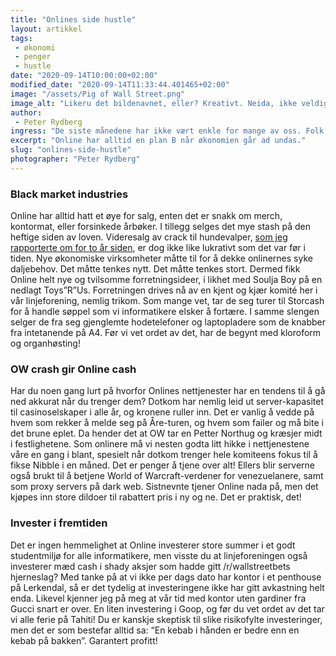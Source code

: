 ```yaml
---
title: "Onlines side hustle"
layout: artikkel
tags: 
 - økonomi
 - penger
 - hustle
date: "2020-09-14T10:00:00+02:00"
modified_date: "2020-09-14T11:33:44.401465+02:00"
image: "/assets/Pig of Wall Street.png"
image_alt: "Likeru det bildenavnet, eller? Kreativt. Neida, ikke veldig kreativt egentlig."
author:
 - Peter Rydberg
ingress: "De siste månedene har ikke vært enkle for mange av oss. Folk er syke, isolerte, og slitne av å kjede seg som en piñata på en barnebursdag for blinde. Hvordan man kan lette på trykket, har jeg allerede [skrevet så stygt om her](https://online.ntnu.no/articles/114/). Utenom økt risiko for å bli nedkjørt av Petter Northug, har også Norge opplevd en økonomisk nedgang som vi ikke har sett på mange år. Hva betyr dette for Online? Jeg har personlig null peiling. Da er det viktig at jeg misbruker min profileringsmakt og synser litt her og der. Online har nemlig flere inntektskilder enn du er klar over!"
excerpt: "Online har alltid en plan B når økonomien går ad undas."
slug: "onlines-side-hustle"
photographer: "Peter Rydberg"
---
```

### Black market industries
Online har alltid hatt et øye for salg, enten det er snakk om merch, kontormat, eller forsinkede årbøker. I tillegg selges det mye stash på den heftige siden av loven. Videresalg av crack til hundevalper, [som jeg rapporterte om for to år siden](https://online.ntnu.no/articles/75/), er dog ikke like lukrativt som det var før i tiden. Nye økonomiske virksomheter måtte til for å dekke onlinernes syke daljebehov. Det måtte tenkes nytt. Det måtte tenkes stort. Dermed fikk Online helt nye og tvilsomme forretningsideer, i likhet med Soulja Boy på en nedlagt Toys”R”Us. Forretningen drives nå av en kjent og kjær komité her i vår linjeforening, nemlig trikom. Som mange vet, tar de seg turer til Storcash for å handle søppel som vi informatikere elsker å fortære. I samme slengen selger de fra seg gjenglemte hodetelefoner og laptopladere som de knabber fra intetanende på A4. Før vi vet ordet av det, har de begynt med kloroform og organhøsting!

### OW crash gir Online cash
Har du noen gang lurt på hvorfor Onlines nettjenester har en tendens til å gå ned akkurat når du trenger dem? Dotkom har nemlig leid ut server-kapasitet til casinoselskaper i alle år, og kronene ruller inn. Det er vanlig å vedde på hvem som rekker å melde seg på Åre-turen, og hvem som failer og må bite i det brune eplet. Da hender det at OW tar en Petter Northug og kræsjer midt i festlighetene. Som onlinere må vi nesten godta litt hikke i nettjenestene våre en gang i blant, spesielt når dotkom trenger hele komiteens fokus til å fikse Nibble i en måned. Det er penger å tjene over alt! Ellers blir serverne også brukt til å betjene World of Warcraft-verdener for venezuelanere, samt som proxy servers på dark web. Sistnevnte tjener Online nada på, men det kjøpes inn store dildoer til rabattert pris i ny og ne. Det er praktisk, det!

### Invester i fremtiden
Det er ingen hemmelighet at Online investerer store summer i et godt studentmiljø for alle informatikere, men visste du at linjeforeningen også investerer mæd cash i shady aksjer som hadde gitt /r/wallstreetbets hjerneslag? Med tanke på at vi ikke per dags dato har kontor i et penthouse på Lerkendal, så er det tydelig at investeringene ikke har gitt avkastning helt enda. Likevel kjenner jeg på meg at vår tid med kontor uten gardiner fra Gucci snart er over. En liten investering i Goop, og før du vet ordet av det tar vi alle ferie på Tahiti! Du er kanskje skeptisk til slike risikofylte investeringer, men det er som bestefar alltid sa: “En kebab i hånden er bedre enn en kebab på bakken”. Garantert profitt!